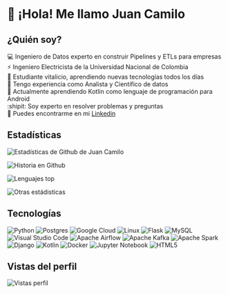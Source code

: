 # 👋 ¡Hola! Me llamo Juan Camilo

## ¿Quién soy?

💻 Ingeniero de Datos experto en construir Pipelines y ETLs para empresas<br/>
⚡ Ingeniero Electricista de la Universidad Nacional de Colombia<br/>
🔭 Estudiante vitalicio, aprendiendo nuevas tecnologías todos los días<br/>
🔦 Tengo experiencia como Analista y Científico de datos<br/>
📱 Actualmente aprendiendo Kotlin como lenguaje de programación para Android<br/>
:shipit: Soy experto en resolver problemas y preguntas<br/>
💼 Puedes encontrarme en mi [Linkedin](https://www.linkedin.com/in/juancjaramillot/)<br/>


## Estadísticas

![Estadísticas de Github de Juan Camilo](https://github-readme-stats.vercel.app/api?username=jucajata&count_private=true&show_icons=true&theme=radical&hide_rank=false)

![Historia en Github](http://github-profile-summary-cards.vercel.app/api/cards/profile-details?username=jucajata&theme=nightowl&hide_border=false)

![Lenguajes top](http://github-profile-summary-cards.vercel.app/api/cards/repos-per-language?username=jucajata&theme=nightowl)

![Otras estádisticas](https://github-readme-streak-stats.herokuapp.com/?user=jucajata&theme=nightowl&hide_border=true)

## Tecnologías

![Python](https://img.shields.io/badge/python-3670A0?style=for-the-badge&logo=python&logoColor=ffdd54) ![Postgres](https://img.shields.io/badge/postgres-%23316192.svg?style=for-the-badge&logo=postgresql&logoColor=white) ![Google Cloud](https://img.shields.io/badge/GoogleCloud-%234285F4.svg?style=for-the-badge&logo=google-cloud&logoColor=white) ![Linux](https://img.shields.io/badge/Linux-FCC624?style=for-the-badge&logo=linux&logoColor=black) ![Flask](https://img.shields.io/badge/flask-%23000.svg?style=for-the-badge&logo=flask&logoColor=white) ![MySQL](https://img.shields.io/badge/mysql-4479A1.svg?style=for-the-badge&logo=mysql&logoColor=white) ![Visual Studio Code](https://img.shields.io/badge/Visual%20Studio%20Code-0078d7.svg?style=for-the-badge&logo=visual-studio-code&logoColor=white) ![Apache Airflow](https://img.shields.io/badge/Apache%20Airflow-017CEE?style=for-the-badge&logo=Apache%20Airflow&logoColor=white) ![Apache Kafka](https://img.shields.io/badge/Apache%20Kafka-000?style=for-the-badge&logo=apachekafka) ![Apache Spark](https://img.shields.io/badge/Apache%20Spark-FDEE21?style=flat-square&logo=apachespark&logoColor=black) ![Django](https://img.shields.io/badge/django-%23092E20.svg?style=for-the-badge&logo=django&logoColor=white) ![Kotlin](https://img.shields.io/badge/kotlin-%237F52FF.svg?style=for-the-badge&logo=kotlin&logoColor=white) ![Docker](https://img.shields.io/badge/docker-%230db7ed.svg?style=for-the-badge&logo=docker&logoColor=white) ![Jupyter Notebook](https://img.shields.io/badge/jupyter-%23FA0F00.svg?style=for-the-badge&logo=jupyter&logoColor=white) ![HTML5](https://img.shields.io/badge/html5-%23E34F26.svg?style=for-the-badge&logo=html5&logoColor=white)

## Vistas del perfil
![Vistas perfil](https://komarev.com/ghpvc/?username=jucajata&amp;style=for-the-badge&amp;color=55acb7&amp;label=VISITANTES)